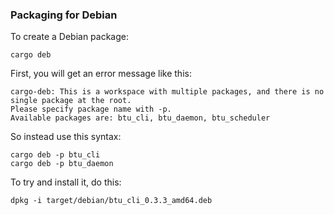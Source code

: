 ### Packaging for Debian

To create a Debian package:

```
cargo deb
```

First, you will get an error message like this:
    
    cargo-deb: This is a workspace with multiple packages, and there is no single package at the root.
    Please specify package name with -p.
    Available packages are: btu_cli, btu_daemon, btu_scheduler

So instead use this syntax:

```
cargo deb -p btu_cli
cargo deb -p btu_daemon
```

To try and install it, do this:
```
dpkg -i target/debian/btu_cli_0.3.3_amd64.deb
```
